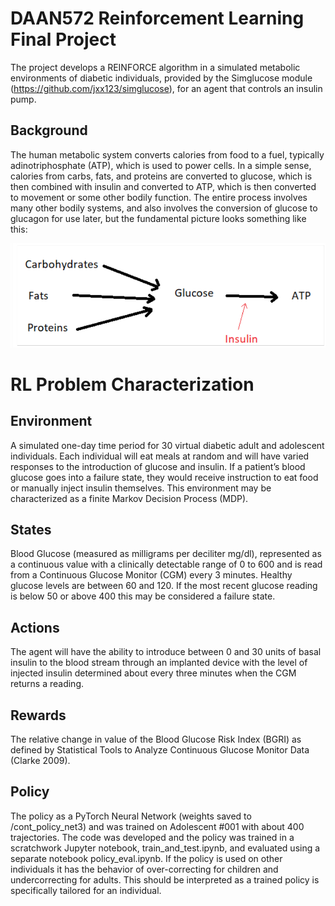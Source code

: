 # DAAN572 Reinforcement Learning Final Project

The project develops a REINFORCE algorithm in a simulated metabolic environments of diabetic individuals, provided by the Simglucose module (https://github.com/jxx123/simglucose), for an agent that controls an insulin pump. 


## Background
The human metabolic system converts calories from food to a fuel, typically adinotriphosphate (ATP), which is used to power cells. In a simple sense, calories from carbs, fats, and proteins are converted to glucose, which is then combined with insulin and converted to ATP, which is then converted to movement or some other bodily function. The entire process involves many other bodily systems, and also involves the conversion of glucose to glucagon for use later, but the fundamental picture looks something like this:

![alt text](images/insulin_atp_graphic.png)



# RL Problem Characterization

## Environment 
A simulated one-day time period for 30 virtual diabetic adult and adolescent individuals. Each individual will eat meals at random and will have varied responses to the introduction of glucose and insulin. If a patient’s blood glucose goes into a failure state, they would receive instruction to eat food or manually inject insulin themselves. This environment may be characterized as a finite Markov Decision Process (MDP).

## States
Blood Glucose (measured as milligrams per deciliter mg/dl), represented as a continuous value with a clinically detectable range of 0 to 600 and is read from a Continuous Glucose Monitor (CGM) every 3 minutes. Healthy glucose levels are between 60 and 120. If the most recent glucose reading is below 50 or above 400 this may be considered a failure state. 

## Actions
The agent will have the ability to introduce between 0 and 30 units of basal insulin to the blood stream through an implanted device with the level of injected insulin determined about every three minutes when the CGM returns a reading.

## Rewards
The relative change in value of the Blood Glucose Risk Index (BGRI) as defined by Statistical Tools to Analyze Continuous Glucose Monitor Data (Clarke 2009). 

## Policy
The policy as a PyTorch Neural Network (weights saved to /cont_policy_net3) and was trained on Adolescent #001 with about 400 trajectories. The code was developed and the policy was trained in a scratchwork Jupyter notebook, train_and_test.ipynb, and evaluated using a separate notebook policy_eval.ipynb. If the policy is used on other individuals it has the behavior of over-correcting for children and undercorrecting for adults. This should be interpreted as a trained policy is specifically tailored for an individual.
